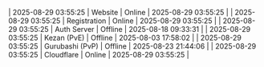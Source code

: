 | 2025-08-29 03:55:25 | Website | Online | 2025-08-29 03:55:25 |
| 2025-08-29 03:55:25 | Registration | Online | 2025-08-29 03:55:25 |
| 2025-08-29 03:55:25 | Auth Server | Offline | 2025-08-18 09:33:31 |
| 2025-08-29 03:55:25 | Kezan (PvE) | Offline | 2025-08-03 17:58:02 |
| 2025-08-29 03:55:25 | Gurubashi (PvP) | Offline | 2025-08-23 21:44:06 |
| 2025-08-29 03:55:25 | Cloudflare | Online | 2025-08-29 03:55:25 |
